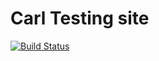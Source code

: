 # Carl Testing site

[![Build Status](https://travis-ci.org/carl-alberto/octo-journey-zcom-event.svg?branch=master)](https://travis-ci.org/carl-alberto/octo-journey-zcom-event)
